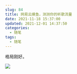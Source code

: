```yaml
---
slug: 84
title: 网易云摸鱼，测测你的听歌流量
date: 2021-11-18 15:37:00
updated: 2021-12-01 14:37:50
categories: 
  - 随笔
tags: 
  - 随笔
---
```




格局刚好。

![](https://imgurl.zburu.com/images/2021/11/18/47f2fd18e0e1e9975e851d2958256a1b.png)
